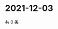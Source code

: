 # 2021-12-03

共 0 条

<!-- BEGIN WEIBO -->
<!-- 最后更新时间 Fri Dec 03 2021 06:14:32 GMT+0800 (China Standard Time) -->

<!-- END WEIBO -->
